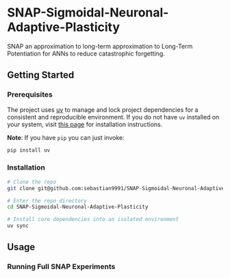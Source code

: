 # SNAP-Sigmoidal-Neuronal-Adaptive-Plasticity
SNAP an approximation to long-term approximation to Long-Term Potentiation for ANNs to reduce catastrophic forgetting. 

## Getting Started

### Prerequisites

The project uses [uv](https://docs.astral.sh/uv/) to manage and lock project dependencies for a consistent and reproducible environment. If you do not have `uv` installed on your system, visit [this page](https://docs.astral.sh/uv/getting-started/installation/) for installation instructions.

**Note**: If you have `pip` you can just invoke:

```sh
pip install uv
```

### Installation

```sh
# Clone the repo
git clone git@github.com:sebastian9991/SNAP-Sigmoidal-Neuronal-Adaptive-Plasticity.git

# Enter the repo directory
cd SNAP-Sigmoidal-Neuronal-Adaptive-Plasticity

# Install core dependencies into an isolated environment
uv sync
```

## Usage

### Running Full SNAP Experiments
